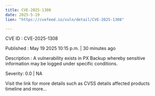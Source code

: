 ```yaml
---
title: CVE-2025-1308
date: 2025-5-19
lien: "https://cvefeed.io/vuln/detail/CVE-2025-1308"

---
```


CVE ID : CVE-2025-1308

Published :  May 19
2025
10:15 p.m. | 30 minutes ago

Description : A vulnerability exists in PX Backup whereby sensitive information may be logged under specific conditions.

Severity: 0.0 | NA

Visit the link for more details
such as CVSS details
affected products
timeline
and more...
